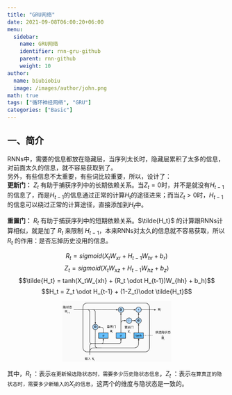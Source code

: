 ```yaml
---
title: "GRU网络"
date: 2021-09-08T06:00:20+06:00
menu:
  sidebar:
    name: GRU网络
    identifier: rnn-gru-github
    parent: rnn-github
    weight: 10
author:
  name: biubiobiu
  image: /images/author/john.png
math: true
tags: ["循环神经网络", "GRU"]
categories: ["Basic"]
---
```



## 一、简介

RNNs中，需要的信息都放在隐藏层，当序列太长时，隐藏层累积了太多的信息，对前面太久的信息，就不容易获取到了。<br>
另外，有些信息不太重要，有些词比较重要，所以，设计了：<br>
**更新门：** $Z_t$ 有助于捕获序列中的长期依赖关系。当$Z_t = 0$时，并不是就没有$H_{t-1}$的信息了，而是$H_{t-1}$的信息通过正常的计算$H_t$的途径进来；而当$Z_t > 0$时，$H_{t-1}$的信息可以绕过正常的计算途径，直接添加到$H_t$中。<br>

**重置门：** $R_t$ 有助于捕获序列中的短期依赖关系。$\tilde{H_t}$ 的计算跟RNNs计算相似，就是加了 $R_t$ 来限制 $H_{t-1}$，本来RNNs对太久的信息就不容易获取，所以 $R_t$ 的作用：是否忘掉历史没用的信息。<br>


$$R_t = sigmoid(X_tW_{xr}+H_{t-1}W_{hr}+b_r)$$
$$Z_t = sigmoid(X_tW_{xz}+H_{t-1}W_{hz}+b_z)$$
$$\tilde{H_t} = tanh(X_tW_{xh} + (R_t \odot H_{t-1})W_{hh} + b_h)$$
$$H_t = Z_t \odot H_{t-1} + (1-Z_t)\odot \tilde{H_t}$$

<p align="center"><img src="/datasets/posts/nlp/JvhC21NaOfyGjFp.jpg" width="50%" height="50%" title="hmm" alt="hmm"></p>

其中，$R_t$ ：表示`在更新候选隐状态时，需要多少历史隐状态信息`，$Z_t$ ：表示`在算真正的隐状态时，需要多少新输入的`$X_t$`的信息`，这两个的维度与隐状态是一致的。
